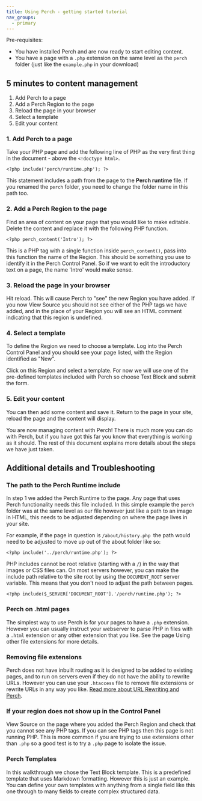 ```yaml
---
title: Using Perch - getting started tutorial
nav_groups:
  - primary
---
```




Pre-requisites:

- You have installed Perch and are now ready to start editing content.
- You have a page with a `.php` extension on the same level as the `perch` folder (just like the `example.php` in your download)

## 5 minutes to content management

1. Add Perch to a page
2. Add a Perch Region to the page
3. Reload the page in your browser
4. Select a template
5. Edit your content

### 1. Add Perch to a page

Take your PHP page and add the following line of PHP as the very first thing in the document - above the `<!doctype html>`.

```
<?php include('perch/runtime.php'); ?>
```

This statement includes a path from the page to the **Perch runtime** file. If you renamed the `perch` folder, you need to change the folder name in this path too.

### 2. Add a Perch Region to the page

Find an area of content on your page that you would like to make editable. Delete the content and replace it with the following PHP function.

```
<?php perch_content('Intro'); ?>
```

This is a PHP tag with a single function inside `perch_content()`, pass into this function the name of the Region. This should be something you use to identify it in the Perch Control Panel. So if we want to edit the introductory text on a page, the name 'Intro' would make sense.

### 3. Reload the page in your browser

Hit reload. This will cause Perch to "see" the new Region you have added. If you now View Source you should not see either of the PHP tags we have added, and in the place of your Region you will see an HTML comment indicating that this region is undefined.

### 4. Select a template

To define the Region we need to choose a template. Log into the Perch Control Panel and you should see your page listed, with the Region identified as "New".

Click on this Region and select a template. For now we will use one of the pre-defined templates included with Perch so choose Text Block and submit the form.

### 5. Edit your content

You can then add some content and save it. Return to the page in your site, reload the page and the content will display.

You are now managing content with Perch! There is much more you can do with Perch, but if you have got this far you know that everything is working as it should. The rest of this document explains more details about the steps we have just taken.

## Additional details and Troubleshooting

### The path to the Perch Runtime include

In step 1 we added the Perch Runtime to the page. Any page that uses Perch functionality needs this file included. In this simple example the `perch` folder was at the same level as our file however just like a path to an image in HTML, this needs to be adjusted depending on where the page lives in your site.

For example, if the page in question is `/about/history.php `the path would need to be adjusted to move up out of the about folder like so:

```
<?php include('../perch/runtime.php'); ?>
```

PHP includes cannot be root relative (starting with a `/`) in the way that images or CSS files can. On most servers however, you can make the include path relative to the site root by using the `DOCUMENT_ROOT` server variable. This means that you don't need to adjust the path between pages.

```
<?php include($_SERVER['DOCUMENT_ROOT'].'/perch/runtime.php'); ?>
```

### Perch on .html pages

The simplest way to use Perch is for your pages to have a `.php` extension. However you can usually instruct your webserver to parse PHP in files with a `.html` extension or any other extension that you like. See the page Using other file extensions for more details.

### Removing file extensions

Perch does not have inbuilt routing as it is designed to be added to existing pages, and to run on servers even if they do not have the ability to rewrite URLs. However you can use your `.htaccess` file to remove file extensions or rewrite URLs in any way you like. [Read more about URL Rewriting and Perch](/perch/getting-started/file-extensions/).

### If your region does not show up in the Control Panel

View Source on the page where you added the Perch Region and check that you cannot see any PHP tags. If you can see PHP tags then this page is not running PHP. This is more common if you are trying to use extensions other than `.php` so a good test is to try a `.php` page to isolate the issue.

### Perch Templates

In this walkthrough we chose the Text Block template. This is a predefined template that uses Markdown formatting. However this is just an example. You can define your own templates with anything from a single field like this one through to many fields to create complex structured data.
